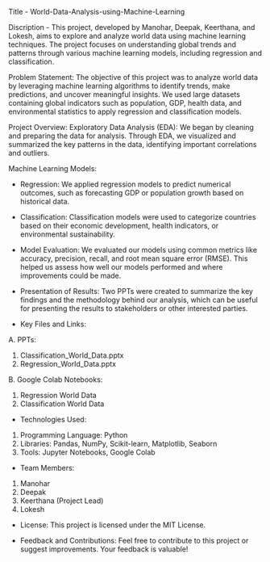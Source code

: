 Title - World-Data-Analysis-using-Machine-Learning

Discription - This project, developed by Manohar, Deepak, Keerthana, and Lokesh, aims to explore and analyze world data using machine learning techniques. The project focuses on understanding global trends and patterns through various machine learning models, including regression and classification.

Problem Statement:
The objective of this project was to analyze world data by leveraging machine learning algorithms to identify trends, make predictions, and uncover meaningful insights. We used large datasets containing global indicators such as population, GDP, health data, and environmental statistics to apply regression and classification models.

Project Overview:
Exploratory Data Analysis (EDA):
We began by cleaning and preparing the data for analysis. Through EDA, we visualized and summarized the key patterns in the data, identifying important correlations and outliers.

Machine Learning Models:

- Regression: We applied regression models to predict numerical outcomes, such as forecasting GDP or population growth based on historical data.
  
- Classification: Classification models were used to categorize countries based on their economic development, health indicators, or environmental sustainability.
  
- Model Evaluation:
We evaluated our models using common metrics like accuracy, precision, recall, and root mean square error (RMSE). This helped us assess how well our models performed and where improvements could be made.

- Presentation of Results:
Two PPTs were created to summarize the key findings and the methodology behind our analysis, which can be useful for presenting the results to stakeholders or other interested parties.

- Key Files and Links:

A. PPTs:
1. Classification_World_Data.pptx
2. Regression_World_Data.pptx

B. Google Colab Notebooks:
1. Regression World Data
2. Classification World Data
   
- Technologies Used:
1. Programming Language: Python
2. Libraries: Pandas, NumPy, Scikit-learn, Matplotlib, Seaborn
3. Tools: Jupyter Notebooks, Google Colab

- Team Members:
1. Manohar
2. Deepak
3. Keerthana (Project Lead)
4. Lokesh 

- License:
This project is licensed under the MIT License.

- Feedback and Contributions:
Feel free to contribute to this project or suggest improvements. Your feedback is valuable!
